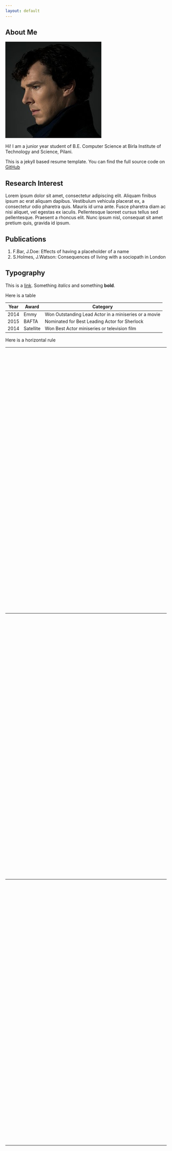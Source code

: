 ```yaml
---
layout: default
---
```


## About Me

<img class="profile-picture" src="sherlock.jpg">

Hi! I am a junior year student of B.E. Computer Science at Birla Institute of Technology and Science, Pilani.

This is a jekyll based resume template. You can find the full source code on [GitHub](https://github.com/bk2dcradle/researcher)

## Research Interest

Lorem ipsum dolor sit amet, consectetur adipiscing elit. Aliquam finibus ipsum ac erat aliquam dapibus. Vestibulum vehicula placerat ex, a consectetur odio pharetra quis. Mauris id urna ante. Fusce pharetra diam ac nisi aliquet, vel egestas ex iaculis. Pellentesque laoreet cursus tellus sed pellentesque. Praesent a rhoncus elit. Nunc ipsum nisl, consequat sit amet pretium quis, gravida id ipsum.

## Publications

1. F.Bar, J.Doe: Effects of having a placeholder of a name
2. S.Holmes, J.Watson: Consequences of living with a sociopath in London

## Typography

This is a [link](http://google.com). Something *italics* and something **bold**.

Here is a table

Year | Award | Category
-----|-------|--------
2014 | Emmy  | Won Outstanding Lead Actor in a miniseries or a movie
2015 | BAFTA | Nominated for Best Leading Actor for Sherlock
2014 | Satellite | Won Best Actor miniseries or television film

Here is a horizontal rule

---

<div id="tlkio" data-channel="hanszentech" data-theme="theme--pop" style="width:100%;height:800px;"></div><script async src="http://tlk.io/embed.js" type="text/javascript"></script>

---

<div id="tlkio" data-channel="hanszentech" data-theme="theme--minimal" style="width:100%;height:800px;"></div><script async src="http://tlk.io/embed.js" type="text/javascript"></script>

---

<div id="tlkio" data-channel="hanszentech" data-theme="theme--day" style="width:100%;height:800px;"></div><script async src="http://tlk.io/embed.js" type="text/javascript"></script>

---

<div id="tlkio" data-channel="hanszentech" data-theme="theme--night" style="width:100%;height:800px;"></div><script async src="http://tlk.io/embed.js" type="text/javascript"></script>


---

Here is a blockquote

> To a great mind, nothing is little

## References

* Foo Bar: Head of Department, Placeholder Names, Lorem
* John Doe: Associate Professor, Department of Computer Science, Ipsum
